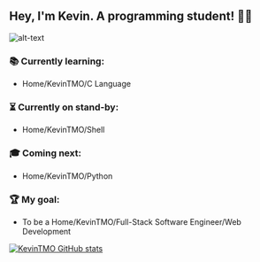 ## Hey, I'm Kevin. A programming student! :muscle::sunglasses:

![alt-text](https://media.giphy.com/media/RbDKaczqWovIugyJmW/giphy.gif)   

### :books: Currently learning:                                                                                                   
- Home/KevinTMO/C Language

### :hourglass_flowing_sand: Currently on stand-by:
- Home/KevinTMO/Shell

### :mortar_board: Coming next:
- Home/KevinTMO/Python

### :trophy: My goal:
- To be a Home/KevinTMO/Full-Stack Software Engineer/Web Development

[![KevinTMO GitHub stats](https://github-readme-stats.vercel.app/api?username=KevinTMO&show_icons=true&theme=synthwave)](https://github.com/KevinTMO/github-readme-stats)

